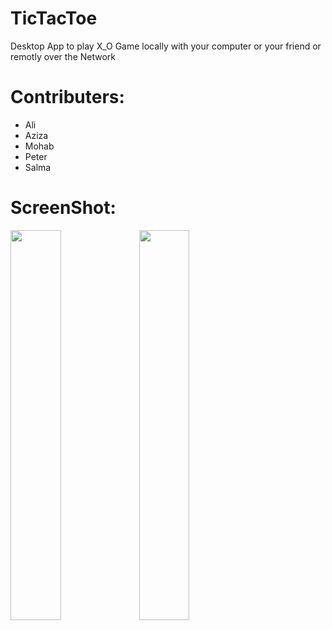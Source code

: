 # TicTacToe
 Desktop App to play X_O Game locally with your computer or your friend or remotly over the Network
 
 
# Contributers:
* Ali
* Aziza
* Mohab
* Peter 
* Salma   


# ScreenShot:
<div>
<img src = "https://user-images.githubusercontent.com/31763341/148519523-c5303fd9-a0ef-4e93-a883-967be61c4aa6.png" width = 40%>
 <img src ="https://user-images.githubusercontent.com/31763341/148519716-5eb6d99c-055c-48f2-904b-3ad14c420957.png" width=40%>
</div>
